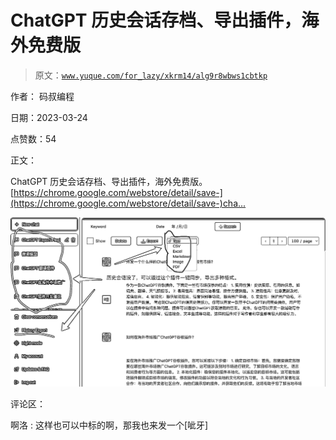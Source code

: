 # ChatGPT 历史会话存档、导出插件，海外免费版

> 原文：[`www.yuque.com/for_lazy/xkrm14/alg9r8wbws1cbtkp`](https://www.yuque.com/for_lazy/xkrm14/alg9r8wbws1cbtkp)

作者： 码叔编程

日期：2023-03-24

点赞数：54

正文：

ChatGPT 历史会话存档、导出插件，海外免费版。 [[https://chrome.google.com/webstore/detail/save-](https://chrome.google.com/webstore/detail/save-)cha... ]([https://chrome.google.com/webstore/detail/save-chatgpt-](https://chrome.google.com/webstore/detail/save-chatgpt-)history/jpedbelhkbacjbomchgdaddfgmnpadif)

![](img/212fb5c8a05c45b436c6f9c3e1100c4a.png)

评论区：

啊洛 : 这样也可以中标的啊，那我也来发一个[呲牙]



